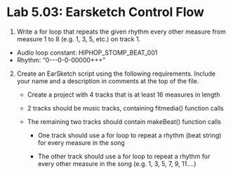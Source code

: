 # Lab 5.03: Earsketch Control Flow

1.	Write a for loop that repeats the given rhythm every other measure from measure 1 to 8 (e.g. 1, 3, 5, etc.) on track 1.
* Audio loop constant: HIPHOP_STOMP_BEAT_001
* Rhythm: “0---0-0-00000+++”

2. Create an EarSketch script using the following requirements. Include your name and a description in comments at the top of the file.

	* Create a project with 4 tracks that is at least 16 measures in length

	* 2 tracks should be music tracks, containing fitmedia() function calls

	* The remaining two tracks should contain makeBeat() function calls

		* One track should use a for loop to repeat a rhythm (beat string) for every measure in the song

		* The other track should use a for loop to repeat a rhythm for every other measure in the song (e.g. 1, 3, 5, 7, 9, 11….)


